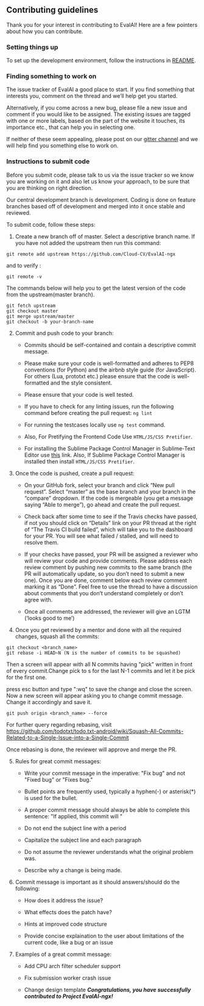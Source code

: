 ## Contributing guidelines

Thank you for your interest in contributing to EvalAI! Here are a few pointers about how you can contribute.

### Setting things up

To set up the development environment, follow the instructions in [README](https://github.com/Cloud-CV/EvalAI-ngx/blob/master/README.md).

### Finding something to work on

The issue tracker of EvalAI a good place to start. If you find something that interests you, comment on the thread and we’ll help get you started.

Alternatively, if you come across a new bug, please file a new issue and comment if you would like to be assigned. The existing issues are tagged with one or more labels, based on the part of the website it touches, its importance etc., that can help you in selecting one.

If neither of these seem appealing, please post on our [gitter channel](https://gitter.im/Cloud-CV/EvalAI) and we will help find you something else to work on.

### Instructions to submit code

Before you submit code, please talk to us via the issue tracker so we know you are working on it and also let us know your approach, to be sure that you are thinking on right direction.

Our central development branch is development. Coding is done on feature branches based off of development and merged into it once stable and reviewed. 

To submit code, follow these steps:

1. Create a new branch off of master. Select a descriptive branch name. If you have not added the upstream then run this command:

```
git remote add upstream https://github.com/Cloud-CV/EvalAI-ngx
```
and to verify :

```
git remote -v
```

The commands below will help you to get the latest version of the code from the upstream(master branch). 

```
git fetch upstream
git checkout master
git merge upstream/master
git checkout -b your-branch-name
```

2. Commit and push code to your branch:

    - Commits should be self-contained and contain a descriptive commit message.
    
    - Please make sure your code is well-formatted and adheres to PEP8 conventions (for Python) and the airbnb style guide (for JavaScript). For others (Lua, prototxt etc.) please ensure that the code is well-formatted and the style consistent.
    
    - Please ensure that your code is well tested.
    
    - If you have to check for any linting issues, run the following command before creating the pull request:
        ```ng lint```

    - For running the testcases locally use ```ng test``` command.
    
    - Also, For Pretifying the Frontend Code Use ```HTML/JS/CSS Pretifier```.
    
    - For installing the Sublime Package Control Manager in Sublime-Text Editor use [this](https://packagecontrol.io/installation#st2) link. Also, If Sublime Package Control Manager is installed then install ```HTML/JS/CSS Pretifier```.

3. Once the code is pushed, create a pull request:

    - On your GitHub fork, select your branch and click “New pull request”. Select “master” as the base branch and your branch in the “compare” dropdown.
      If the code is mergeable (you get a message saying “Able to merge”), go ahead and create the pull request.
      
    - Check back after some time to see if the Travis checks have passed, if not you should click on “Details” link on your PR thread at the right of “The Travis CI build failed”, which will take you to the dashboard for your PR. You will see what failed / stalled, and will need to resolve them.
    
    - If your checks have passed, your PR will be assigned a reviewer who will review your code and provide comments. Please address each review comment by pushing new commits to the same branch (the PR will automatically update, so you don’t need to submit a new one). Once you are done, comment below each review comment marking it as “Done”. Feel free to use the thread to have a discussion about comments that you don’t understand completely or don’t agree with.

    - Once all comments are addressed, the reviewer will give an LGTM (‘looks good to me’)

4. Once you get reviewed by a mentor and done with all the required changes, squash all the commits:

```
git checkout <branch_name>
git rebase -i HEAD~N (N is the number of commits to be squashed)
```

Then a screen will appear with all N commits having "pick" written in front of every commit.Change pick to s for the last N-1 commits and let it be pick for the first one.

press esc button and type ":wq" to save the change and close the screen. Now a new screen will appear asking you to change commit message. Change it accordingly and save it. 

```
git push origin <branch_name> --force
```

For further query regarding rebasing, visit https://github.com/todotxt/todo.txt-android/wiki/Squash-All-Commits-Related-to-a-Single-Issue-into-a-Single-Commit

Once rebasing is done, the reviewer will approve and merge the PR.

5. Rules for great commit messages:
    
    - Write your commit message in the imperative: "Fix bug" and not "Fixed bug" or "Fixes bug."
    
    - Bullet points are frequently used, typically a hyphen(-) or asterisk(*) is used for the bullet.
    
    - A proper commit message should always be able to complete this sentence: "If applied, this commit will <your commit message here>"
    
    - Do not end the subject line with a period
    
    - Capitalize the subject line and each paragraph
    
    - Do not assume the reviewer understands what the original problem was.
    
    - Describe why a change is being made.
    
6. Commit message is important as it should answers/should do the following:
    
    - How does it address the issue?
    
    - What effects does the patch have?
    
    - Hints at improved code structure
    
    - Provide concise explaination to the user about limitations of the current code, like a bug or an issue

7. Examples of a great commit message:

    - Add CPU arch filter scheduler support
    
    - Fix submission worker crash issue
    
    - Change design template
***Congratulations, you have successfully contributed to Project EvalAI-ngx!***
